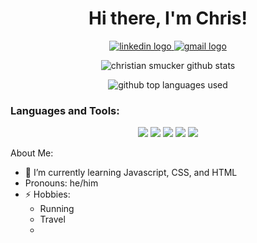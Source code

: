 <h1 align="center">Hi there, I'm Chris!</h1>

<p align="center">
  <a href="https://www.linkedin.com/in/christian-smucker-44b87242/">
    <img src="https://img.shields.io/badge/LinkedIn-0077B5?style=for-the-badge&logo=linkedin&logoColor=white" alt="linkedin logo" />
  </a>
  <a href="mailto:chrisa@chris.codes">
    <img src="https://img.shields.io/badge/Gmail-D14836?style=for-the-badge&logo=gmail&logoColor=white" alt="gmail logo" />
  </a>
</p>

<p align="center">
  <img src="https://github-readme-stats.vercel.app/api?username=christian-smucker&show_icons=true&theme=outrun" alt="christian smucker github stats" />  
</p>

<p align="center">
  <img src="https://github-readme-stats.vercel.app/api/top-langs/?username=christian-smucker&layout=compact&theme=outrun" alt="github top languages used" />
</p>

<h3 align="left">Languages and Tools:</h3>
<p align="center"> 
<!--     <img src="https://img.shields.io/badge/React-20232A?style=for-the-badge&logo=react&logoColor=61DAFB"/>     -->
<!--     <img src="https://img.shields.io/badge/React_Router-CA4245?style=for-the-badge&logo=react-router&logoColor=white"/> -->
    <img src="https://img.shields.io/badge/JavaScript-F7DF1E?style=for-the-badge&logo=javascript&logoColor=black"/>
    <img src="https://img.shields.io/badge/HTML5-E34F26?style=for-the-badge&logo=html5&logoColor=white"/> 
    <img src="https://img.shields.io/badge/CSS3-1572B6?style=for-the-badge&logo=css3&logoColor=white"/>
<!--     <img src="https://img.shields.io/badge/Sass-CC6699?style=for-the-badge&logo=sass&logoColor=white"/> -->
<!--     <img src="https://img.shields.io/badge/Bootstrap-563D7C?style=for-the-badge&logo=bootstrap&logoColor=white"/> -->
    <img src="https://img.shields.io/badge/Git-F05032?style=for-the-badge&logo=git&logoColor=white"/>
<!--     <img src="https://img.shields.io/badge/Redux-593D88?style=for-the-badge&logo=redux&logoColor=white"/> -->
<!--     <img src="https://img.shields.io/badge/Node.js-43853D?style=for-the-badge&logo=node.js&logoColor=white"/> -->
<!--     <img src="https://img.shields.io/badge/npm-CB3837?style=for-the-badge&logo=npm&logoColor=white"/> -->
    <img src="https://img.shields.io/badge/Markdown-000000?style=for-the-badge&logo=markdown&logoColor=white"/>
<!--     <img src="https://img.shields.io/badge/Heroku-430098?style=for-the-badge&logo=heroku&logoColor=white"/> -->
</p>

About Me:
- 🌱 I’m currently learning Javascript, CSS, and HTML
- Pronouns: he/him
- ⚡ Hobbies:
  - Running
  - Travel
  - 

<!-- Thanks [anuraghazra](https://github.com/anuraghazra/github-readme-stats#github-stats-card) for the super cool readme graphics! -->
